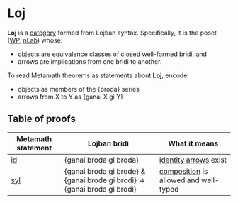 # Loj

**Loj** is a [category](https://en.wikipedia.org/wiki/Category_theory) formed
from Lojban syntax. Specifically, it is the poset
([WP](https://en.wikipedia.org/wiki/Partially_ordered_set),
[nLab](https://ncatlab.org/nlab/show/partial+order)) whose:

* objects are equivalence classes of
  [closed](https://en.wikipedia.org/wiki/Free_variables_and_bound_variables) well-formed bridi, and
* arrows are implications from one bridi to another.

To read Metamath theorems as statements about **Loj**, encode:

* objects as members of the {broda} series
* arrows from X to Y as {ganai X gi Y}

## Table of proofs

Metamath statement | Lojban bridi | What it means
---|---|---
[id](id.html) | {ganai broda gi broda} | [identity arrows](https://ncatlab.org/nlab/show/identity%20morphism) exist
[syl](syl.html) | {ganai broda gi brode} & {ganai brode gi brodi} => {ganai broda gi brodi} | [composition](https://ncatlab.org/nlab/show/composition) is allowed and well-typed
